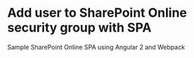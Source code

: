 # Add user to SharePoint Online security group with SPA
Sample SharePoint Online SPA using Angular 2 and Webpack
